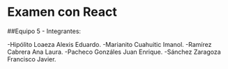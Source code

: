 # Examen con React

##Equipo 5 - Integrantes:

-Hipólito Loaeza Alexis Eduardo.
-Marianito Cuahuitic Imanol.
-Ramírez Cabrera Ana Laura.
-Pacheco Gonzáles Juan Enrique.
-Sánchez Zaragoza Francisco Javier.